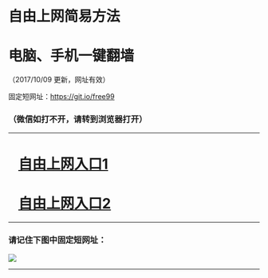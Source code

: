 ﻿# 自由上网简易方法

# 电脑、手机一键翻墙

（2017/10/09 更新，网址有效）

固定短网址：https://git.io/free99

### （微信如打不开，请转到浏览器打开）


***





# &nbsp;&nbsp; <a href="http://ft2735013951.fwq-tz-1001.info/fwqtz01.html?t=10090011330 " target="_blank">自由上网入口1</a>
# &nbsp;&nbsp; <a href="http://ft724224514.fwq-tz-1002.info/fwqtz02.html?t=100900128459 " target="_blank">自由上网入口2</a>
***

### 请记住下图中固定短网址：

<img src="https://s3-us-west-2.amazonaws.com/fwq-1001/yjfq-20170905okok.png" /> 


***

